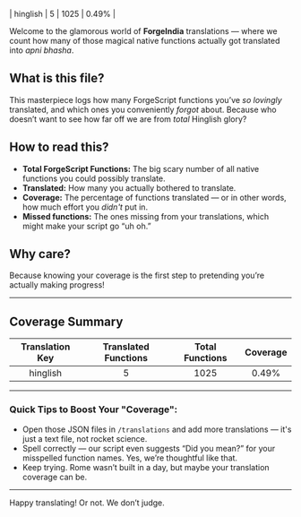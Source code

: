 | hinglish | 5 | 1025 | 0.49% |



Welcome to the glamorous world of **ForgeIndia** translations — where we count how many of those magical native functions actually got translated into *apni bhasha*.

## What is this file?

This masterpiece logs how many ForgeScript functions you’ve *so lovingly* translated, and which ones you conveniently *forgot* about. Because who doesn’t want to see how far off we are from *total* Hinglish glory?

## How to read this?

- **Total ForgeScript Functions:** The big scary number of all native functions you could possibly translate.
- **Translated:** How many you actually bothered to translate.
- **Coverage:** The percentage of functions translated — or in other words, how much effort you *didn't* put in.
- **Missed functions:** The ones missing from your translations, which might make your script go “uh oh.”

## Why care?

Because knowing your coverage is the first step to pretending you’re actually making progress!

---

## Coverage Summary

| Translation Key    | Translated Functions | Total Functions | Coverage     |
|:--------------------:|:---------------------:|:----------------:|:-------------:|
| hinglish | 5 | 1025 | 0.49% |



---

### Quick Tips to Boost Your "Coverage":

- Open those JSON files in `/translations` and add more translations — it's just a text file, not rocket science.
- Spell correctly — our script even suggests “Did you mean?” for your misspelled function names. Yes, we’re thoughtful like that.
- Keep trying. Rome wasn’t built in a day, but maybe your translation coverage can be.

---

Happy translating! Or not. We don’t judge.
